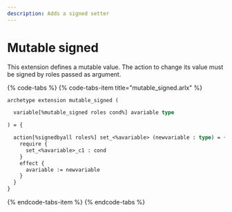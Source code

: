 ```yaml
---
description: Adds a signed setter
---
```


# Mutable signed

This extension defines a mutable value. The action to change its value must be signed by roles passed as argument.

{% code-tabs %}
{% code-tabs-item title="mutable\_signed.arlx" %}
```ocaml
archetype extension mutable_signed (

  variable[%mutable_signed roles cond%] avariable type

) = {

  action[%signedbyall roles%] set_<%avariable> (newvariable : type) = {
    require { 
      set_<%avariable>_c1 : cond
    }
    effect {
      avariable := newvariable
    }
  }
}
```
{% endcode-tabs-item %}
{% endcode-tabs %}


